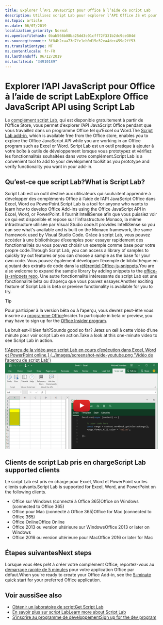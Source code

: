 ```yaml
---
title: Explorer l’API JavaScript pour Office à l’aide de script Lab
description: Utilisez script Lab pour explorer l’API Office JS et pour prototyper les fonctionnalités.
ms.topic: article
ms.date: 06/07/2019
localization_priority: Normal
ms.openlocfilehash: 0bab566b08ba25dd3c01cff72f331b2dc9ce304d
ms.sourcegitcommit: 3f84b2caa73d7fe1eb0d15e32ea4dec459e2ff53
ms.translationtype: MT
ms.contentlocale: fr-FR
ms.lasthandoff: 06/12/2019
ms.locfileid: "34910189"
---
```

# <a name="explore-office-javascript-api-using-script-lab"></a><span data-ttu-id="780cc-103">Explorer l’API JavaScript pour Office à l’aide de script Lab</span><span class="sxs-lookup"><span data-stu-id="780cc-103">Explore Office JavaScript API using Script Lab</span></span>

<span data-ttu-id="780cc-104">Le [complément script Lab](https://store.office.com/app.aspx?assetid=WA104380862), qui est disponible gratuitement à partir de l’Office Store, vous permet d’explorer l’API JavaScript Office pendant que vous travaillez dans un programme Office tel qu’Excel ou Word.</span><span class="sxs-lookup"><span data-stu-id="780cc-104">The [Script Lab add-in](https://store.office.com/app.aspx?assetid=WA104380862), which is available free from the Office store, enables you to explore the Office JavaScript API while you are working in an Office program such as Excel or Word.</span></span> <span data-ttu-id="780cc-105">Script Lab est un outil pratique à ajouter à votre boîte à outils de développement lorsque vous prototypez et vérifiez les fonctionnalités souhaitées dans votre complément.</span><span class="sxs-lookup"><span data-stu-id="780cc-105">Script Lab is a convenient tool to add to your development toolkit as you prototype and verify functionality you want in your add-in.</span></span>

## <a name="what-is-script-lab"></a><span data-ttu-id="780cc-106">Qu’est-ce que script Lab?</span><span class="sxs-lookup"><span data-stu-id="780cc-106">What is Script Lab?</span></span>

<span data-ttu-id="780cc-107">Script Lab est un outil destiné aux utilisateurs qui souhaitent apprendre à développer des compléments Office à l’aide de l’API JavaScript Office dans Excel, Word ou PowerPoint.</span><span class="sxs-lookup"><span data-stu-id="780cc-107">Script Lab is a tool for anyone who wants to learn how to develop Office Add-ins using the Office JavaScript API in Excel, Word, or PowerPoint.</span></span> <span data-ttu-id="780cc-108">Il fournit IntelliSense afin que vous puissiez voir ce qui est disponible et repose sur l’infrastructure Monaco, la même infrastructure utilisée par Visual Studio code.</span><span class="sxs-lookup"><span data-stu-id="780cc-108">It provides IntelliSense so you can see what's available and is built on the Monaco framework, the same framework used by Visual Studio Code.</span></span> <span data-ttu-id="780cc-109">Grâce à script Lab, vous pouvez accéder à une bibliothèque d’exemples pour essayer rapidement des fonctionnalités ou vous pouvez choisir un exemple comme base pour votre propre code.</span><span class="sxs-lookup"><span data-stu-id="780cc-109">Through Script Lab, you can access a library of samples to quickly try out features or you can choose a sample as the base for your own code.</span></span> <span data-ttu-id="780cc-110">Vous pouvez également développer l’exemple de bibliothèque en ajoutant des extraits de code dans la [référentiel Office-js-snippets](https://github.com/OfficeDev/office-js-snippets#office-js-snippets).</span><span class="sxs-lookup"><span data-stu-id="780cc-110">You are also welcome to expand the sample library by adding snippets to the [office-js-snippets repo](https://github.com/OfficeDev/office-js-snippets#office-js-snippets).</span></span> <span data-ttu-id="780cc-111">Une autre fonctionnalité intéressante de script Lab est une fonctionnalité bêta ou d’aperçu que vous pouvez essayer.</span><span class="sxs-lookup"><span data-stu-id="780cc-111">Another exciting feature of Script Lab is beta or preview functionality is available for you to try.</span></span>

> [!TIP]
> <span data-ttu-id="780cc-112">Pour participer à la version bêta ou à l’aperçu, vous devrez peut-être vous inscrire au [programme Office](https://products.office.com/office-insider)Insider.</span><span class="sxs-lookup"><span data-stu-id="780cc-112">To participate in beta or preview, you may have to sign up for the [Office Insider program](https://products.office.com/office-insider).</span></span>

<span data-ttu-id="780cc-113">Le bruit est-il bien fait?</span><span class="sxs-lookup"><span data-stu-id="780cc-113">Sounds good so far?</span></span> <span data-ttu-id="780cc-114">Jetez un œil à cette vidéo d’une minute pour voir script Lab en action.</span><span class="sxs-lookup"><span data-stu-id="780cc-114">Take a look at this one-minute video to see Script Lab in action.</span></span>

<span data-ttu-id="780cc-115">[![Aperçu de la vidéo avec script Lab en cours d’exécution dans Excel, Word et PowerPoint online.] (../images/screenshot-wide-youtube.png 'Vidéo de l’aperçu de script Lab')](https://aka.ms/scriptlabvideo)</span><span class="sxs-lookup"><span data-stu-id="780cc-115">[![Preview video showing Script Lab running in Excel, Word, and PowerPoint Online.](../images/screenshot-wide-youtube.png 'Script Lab preview video')](https://aka.ms/scriptlabvideo)</span></span>

## <a name="script-lab-supported-clients"></a><span data-ttu-id="780cc-116">Clients de script Lab pris en charge</span><span class="sxs-lookup"><span data-stu-id="780cc-116">Script Lab supported clients</span></span>

<span data-ttu-id="780cc-117">Le script Lab est pris en charge pour Excel, Word et PowerPoint sur les clients suivants.</span><span class="sxs-lookup"><span data-stu-id="780cc-117">Script Lab is supported for Excel, Word, and PowerPoint on the following clients.</span></span>

- <span data-ttu-id="780cc-118">Office sur Windows (connecté à Office 365)</span><span class="sxs-lookup"><span data-stu-id="780cc-118">Office on Windows (connected to Office 365)</span></span>
- <span data-ttu-id="780cc-119">Office pour Mac (connecté à Office 365)</span><span class="sxs-lookup"><span data-stu-id="780cc-119">Office for Mac (connected to Office 365)</span></span>
- <span data-ttu-id="780cc-120">Office Online</span><span class="sxs-lookup"><span data-stu-id="780cc-120">Office Online</span></span>
- <span data-ttu-id="780cc-121">Office 2013 ou version ultérieure sur Windows</span><span class="sxs-lookup"><span data-stu-id="780cc-121">Office 2013 or later on Windows</span></span>
- <span data-ttu-id="780cc-122">Office 2016 ou version ultérieure pour Mac</span><span class="sxs-lookup"><span data-stu-id="780cc-122">Office 2016 or later for Mac</span></span>

## <a name="next-steps"></a><span data-ttu-id="780cc-123">Étapes suivantes</span><span class="sxs-lookup"><span data-stu-id="780cc-123">Next steps</span></span>

<span data-ttu-id="780cc-124">Lorsque vous êtes prêt à créer votre complément Office, reportez-vous au [démarrage rapide de 5 minutes](/office/dev/add-ins/#5-minute-quick-starts) pour votre application Office par défaut.</span><span class="sxs-lookup"><span data-stu-id="780cc-124">When you're ready to create your Office Add-in, see the [5-minute quick start](/office/dev/add-ins/#5-minute-quick-starts) for your preferred Office application.</span></span>

## <a name="see-also"></a><span data-ttu-id="780cc-125">Voir aussi</span><span class="sxs-lookup"><span data-stu-id="780cc-125">See also</span></span>

- [<span data-ttu-id="780cc-126">Obtenir un laboratoire de script</span><span class="sxs-lookup"><span data-stu-id="780cc-126">Get Script Lab</span></span>](https://store.office.com/app.aspx?assetid=WA104380862)
- [<span data-ttu-id="780cc-127">En savoir plus sur script Lab</span><span class="sxs-lookup"><span data-stu-id="780cc-127">Learn more about Script Lab</span></span>](https://github.com/OfficeDev/script-lab#script-lab-a-microsoft-garage-project)
- [<span data-ttu-id="780cc-128">S’inscrire au programme de développement</span><span class="sxs-lookup"><span data-stu-id="780cc-128">Sign up for the dev program</span></span>](https://developer.microsoft.com/office/dev-program)
